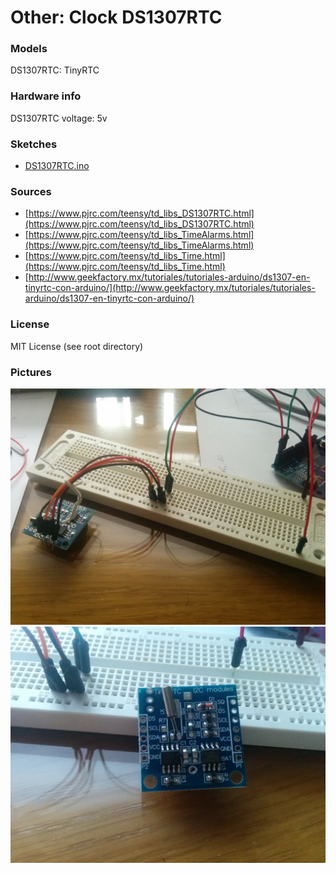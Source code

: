 # Other: Clock DS1307RTC

### Models

DS1307RTC: TinyRTC

### Hardware info

DS1307RTC voltage: 5v

### Sketches

- [DS1307RTC.ino](DS1307RTC.ino)

### Sources

 - [https://www.pjrc.com/teensy/td_libs_DS1307RTC.html](https://www.pjrc.com/teensy/td_libs_DS1307RTC.html)
 - [https://www.pjrc.com/teensy/td_libs_TimeAlarms.html](https://www.pjrc.com/teensy/td_libs_TimeAlarms.html)
 - [https://www.pjrc.com/teensy/td_libs_Time.html](https://www.pjrc.com/teensy/td_libs_Time.html)
 - [http://www.geekfactory.mx/tutoriales/tutoriales-arduino/ds1307-en-tinyrtc-con-arduino/](http://www.geekfactory.mx/tutoriales/tutoriales-arduino/ds1307-en-tinyrtc-con-arduino/)
 
### License

MIT License (see root directory)
 
### Pictures

![alt text][img_rtc_1]
![alt text][img_rtc_2]

[img_rtc_1]: https://raw.githubusercontent.com/vAlmaraz/arduino-examples/master/Images/Other_DS1307RTC_1.jpg "Other: DS1307RTC (1)"
[img_rtc_2]: https://raw.githubusercontent.com/vAlmaraz/arduino-examples/master/Images/Other_DS1307RTC_2.jpg "Other: DS1307RTC (2)"

